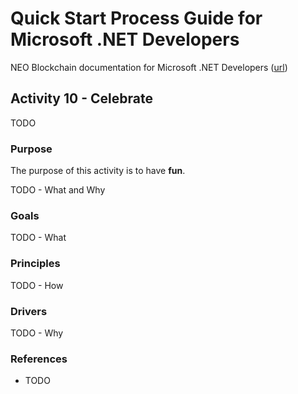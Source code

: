 # Quick Start Process Guide for Microsoft .NET Developers

NEO Blockchain documentation for Microsoft .NET Developers ([url](https://github.com/mwherman2000/neo-windocs/tree/master/windocs/quickstart-csharp))

## Activity 10 - Celebrate

TODO

### Purpose

The purpose of this activity is to have **fun**.

TODO - What and Why

### Goals

TODO - What

### Principles

TODO - How

### Drivers

TODO - Why

### References

* TODO
